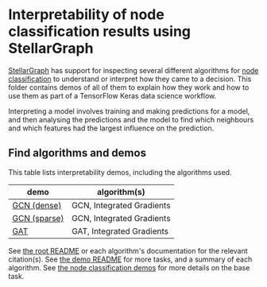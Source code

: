 # Interpretability of node classification results using StellarGraph

[StellarGraph](https://github.com/stellargraph/stellargraph) has support for inspecting several different algorithms for [node classification][nc] to understand or interpret how they came to a decision. This folder contains demos of all of them to explain how they work and how to use them as part of a TensorFlow Keras data science workflow.

Interpreting a model involves training and making predictions for a model, and then analysing the predictions and the model to find which neighbours and which features had the largest influence on the prediction.

## Find algorithms and demos

This table lists interpretability demos, including the algorithms used.

| demo | algorithm(s) |
|---|---|
| [GCN (dense)][gcn-dense] | GCN, Integrated Gradients |
| [GCN (sparse)][gcn-sparse] | GCN, Integrated Gradients |
| [GAT][gat] | GAT, Integrated Gradients |

[gcn-dense]: gcn/node-link-importance-demo-gcn.ipynb
[gcn-sparse]: gcn/node-link-importance-demo-gcn-sparse.ipynb
[gat]: gat/node-link-importance-demo-gat.ipynb

See [the root README](../../README.md) or each algorithm's documentation for the relevant citation(s). See [the demo README](../README.md) for more tasks, and a summary of each algorithm. See [the node classification demos][nc] for more details on the base task.

[nc]: ../node-classification/README.md
